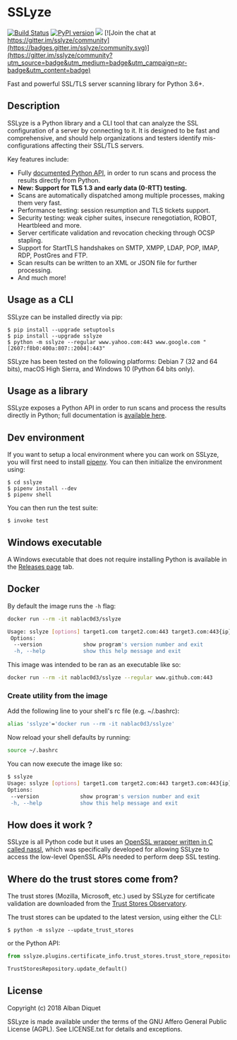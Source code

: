 SSLyze
======

[![Build Status](https://travis-ci.org/nabla-c0d3/sslyze.svg?branch=master)](https://travis-ci.org/nabla-c0d3/sslyze)
[![PyPI version](https://badge.fury.io/py/SSLyze.svg)](https://badge.fury.io/py/SSLyze)
[![](https://images.microbadger.com/badges/image/nablac0d3/sslyze.svg)](https://microbadger.com/images/nablac0d3/sslyze) [![Join the chat at https://gitter.im/sslyze/community](https://badges.gitter.im/sslyze/community.svg)](https://gitter.im/sslyze/community?utm_source=badge&utm_medium=badge&utm_campaign=pr-badge&utm_content=badge)

Fast and powerful SSL/TLS server scanning library for Python 3.6+.


Description
-----------

SSLyze is a Python library and a CLI tool that can analyze the SSL configuration of a server by connecting to it. It is 
designed to be fast and comprehensive, and should help organizations and testers identify mis-configurations affecting 
their SSL/TLS servers.

Key features include:
* Fully [documented Python API](https://nabla-c0d3.github.io/sslyze/documentation/), in order to run scans and process the results directly from Python.
* **New: Support for TLS 1.3 and early data (0-RTT) testing.**
* Scans are automatically dispatched among multiple processes, making them very fast.
* Performance testing: session resumption and TLS tickets support.
* Security testing: weak cipher suites, insecure renegotiation, ROBOT, Heartbleed and more.
* Server certificate validation and revocation checking through OCSP stapling.
* Support for StartTLS handshakes on SMTP, XMPP, LDAP, POP, IMAP, RDP, PostGres and FTP.
* Scan results can be written to an XML or JSON file for further processing.
* And much more!


Usage as a CLI
--------------

SSLyze can be installed directly via pip:

    $ pip install --upgrade setuptools
    $ pip install --upgrade sslyze
    $ python -m sslyze --regular www.yahoo.com:443 www.google.com "[2607:f8b0:400a:807::2004]:443"

SSLyze has been tested on the following platforms: Debian 7 (32 and 64 bits), macOS High Sierra, and Windows 10
(Python 64 bits only).

Usage as a library
------------------

SSLyze exposes a Python API in order to run scans and process the results directly in Python; full documentation is
[available here][documentation].


Dev environment
---------------

If you want to setup a local environment where you can work on SSLyze, you will first need to install
[pipenv](https://docs.pipenv.org/). You can then initialize the environment using:

    $ cd sslyze
    $ pipenv install --dev
    $ pipenv shell

You can then run the test suite:

    $ invoke test

Windows executable
------------------

A Windows executable that does not require installing Python is available in the
[Releases page](https://github.com/nabla-c0d3/sslyze/releases) tab.


Docker
------

By default the image runs the `-h` flag:

```bash
docker run --rm -it nablac0d3/sslyze

Usage: sslyze [options] target1.com target2.com:443 target3.com:443{ip} etc...
 Options:
  --version             show program's version number and exit
  -h, --help            show this help message and exit
```

This image was intended to be ran as an executable like so:

```bash
docker run --rm -it nablac0d3/sslyze --regular www.github.com:443
```

### Create utility from the image

Add the following line to your shell's rc file (e.g. ~/.bashrc):

```bash
alias 'sslyze'='docker run --rm -it nablac0d3/sslyze'
```

Now reload your shell defaults by running:

```bash
source ~/.bashrc
```

You can now execute the image like so:

 ```bash
$ sslyze
Usage: sslyze [options] target1.com target2.com:443 target3.com:443{ip} etc...
 Options:
  --version             show program's version number and exit
  -h, --help            show this help message and exit
```

How does it work ?
------------------

SSLyze is all Python code but it uses an
[OpenSSL wrapper written in C called nassl](https://github.com/nabla-c0d3/nassl), which was specifically developed for
allowing SSLyze to access the low-level OpenSSL APIs needed to perform deep SSL testing.


Where do the trust stores come from?
------------------------------------

The trust stores (Mozilla, Microsoft, etc.) used by SSLyze for certificate validation are downloaded from the 
[Trust Stores Observatory](https://github.com/nabla-c0d3/trust_stores_observatory). 

The trust stores can be updated to the latest version, using either the CLI:

    $ python -m sslyze --update_trust_stores

or the Python API:
    
```python
from sslyze.plugins.certificate_info.trust_stores.trust_store_repository import TrustStoresRepository

TrustStoresRepository.update_default()
```

License
-------

Copyright (c) 2018 Alban Diquet

SSLyze is made available under the terms of the GNU Affero General Public License (AGPL). See LICENSE.txt for details and exceptions.

[documentation]: https://nabla-c0d3.github.io/sslyze/documentation
